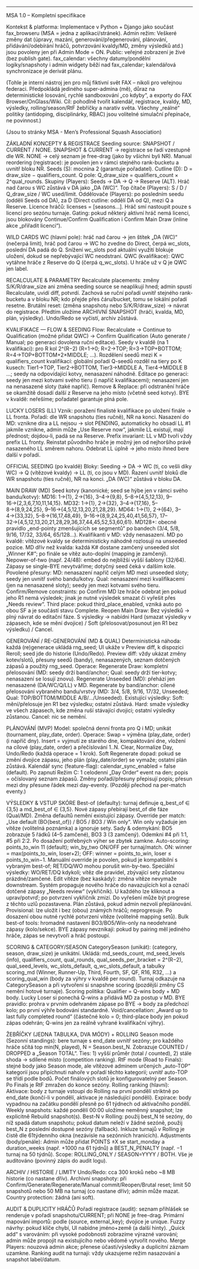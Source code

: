 ---
MSA 1.0 – Kompletní specifikace

Kontekst & platforma: Implementace v Python + Django jako součást fax_browseru (MSA = jedna z aplikací/stránek). 
 Admin režim: Veškeré změny dat (úpravy, mazání, generování/přegenerování, plánování, přidávání/odebírání hráčů, potvrzování kvaldy/MD, změny výsledků atd.) jsou povoleny jen při Admin Mode = ON. 
 Public: veřejné zobrazení je živé (bez publish gate). 
 fax_calendar: všechny datumy/pondělní logiky/snapshoty i admin widgety běží nad fax_calendar; kalendářová synchronizace je derivát plánu. 

 (Tohle je interní nástroj jen pro můj fiktivní svět FAX – nikoli pro veřejnou federaci. Předpokládá jediného super-admina (mě), důraz na deterministické losování, rychlé sandboxování „co kdyby“, a exporty do FAX Browser/OnGlass/Wiki. Cíl: pohodlně tvořit kalendář, registrace, kvaldy, MD, výsledky, rolling/season/RtF žebříčky a narativ světa. Všechny „reálné“ politiky (antidoping, disciplinárky, RBAC) jsou volitelné simulační přepínače, ne povinnost.)

 (Jsou to stránky MSA - Men’s Professional Squash Association) 

ZÁKLADNÍ KONCEPTY & REGISTRACE 
Seeding source: SNAPSHOT / CURRENT / NONE. 
SNAPSHOT & CURRENT → registrace se řadí vzestupně dle WR. 
NONE → celý seznam je free-drag (jako by všichni byli NR). 
Manual reordering (registrace): je povolen jen v rámci stejného rank-bucketu a uvnitř bloku NR. 
Seeds (S): mocnina 2 (garantuje pořadatel). 
Cutline (D): D = draw_size − qualifiers_count. 
Q pole: Q_draw_size = qualifiers_count × 2^qual_rounds. 
Skupiny (Players): Seeds → DA → Q → Reserve (ALT). Hráč nad čarou s WC zůstává v DA jako „DA (WC)“. 
Top čítače (Players): S / D / Q_draw_size / WC used/limit. 
Oddělovače (Players): 
po posledním seedu (oddělí Seeds od DA), 
za D (Direct cutline: oddělí DA od Q), 
mezi Q a Reserve. 
Licence hráčů: licenses = [seasons…]. Hráč smí nastoupit pouze s licencí pro sezónu turnaje. 
Gating: pokud některý aktivní hráč nemá licenci, jsou blokovány Continue/Confirm Qualification i Confirm Main Draw (inline akce „přiřadit licenci“). 

WILD CARDS 
WC (hlavní pole): 
   hráč nad čarou → jen štítek „DA (WC)“ (nečerpá limit), 
   hráč pod čarou → WC ho zvedne do Direct, čerpá wc_slots, poslední DA padá do Q. 
 Snížení wc_slots pod aktuální využití blokuje uložení, dokud se nepřebývající WC neodstraní. 
QWC (kvalifikace): QWC vytáhne hráče z Reserve do Q (čerpá q_wc_slots). U hráče už v Q je QWC jen label. 

RECALCULATE & PARAMETRY 
Recalculate placements: změny S/K/R/draw_size ani změna seeding source se neaplikují hned; admin spustí Recalculate, uvidí diff, potvrdí. 
Zachová se ruční pořadí uvnitř stejného rank-bucketu a v bloku NR; kdo přejde přes čáru/bucket, tomu se lokální pořadí resetne. 
Brutální reset: (změna snapshotu nebo S/K/R/draw_size) → návrat do registrace. Předtím uložíme ARCHIVNÍ SNAPSHOT (hráči, kvalda, MD, plán, výsledky). Undo/Redo se vyčistí, archiv zůstává. 

KVALIFIKACE — FLOW & SEEDING 
Flow: Recalculate → Continue to Qualification (možné přidat QWC) → Confirm Qualification (Auto generate / Manual; po generaci dovolena ruční editace). 
Seedy v kvaldě (na 1 kvalifikaci): pro R kol 2^(R−2) (R=1→0; R=2→TOP; R=3→TOP+BOTTOM; R=4→TOP+BOTTOM+2×MIDDLE; …). 
Rozdělení seedů mezi K = qualifiers_count kvalifikací: globální pořadí Q-seedů rozděl na tiery po K kusech: Tier1→TOP, Tier2→BOTTOM, Tier3→MIDDLE A, Tier4→MIDDLE B …; seedy na odpovídající kotvy, nenasazení náhodně. 
Editace po generaci: seedy jen mezi kotvami svého tieru (i napříč kvalifikacemi); nenasazení jen na nenasazené sloty (také napříč). 
Remove & Replace: při odstranění hráče se okamžitě dosadí další z Reserve na jeho místo (včetně seed kotvy). 
BYE v kvaldě: neřešíme; pořadatel garantuje plná pole. 

LUCKY LOSERS (LL) 
Vznik: poražení finalisté kvalifikace po uložení finále → LL fronta. 
Pořadí: dle WR snapshotu (ties ručně), NR na konci. 
Nasazení do MD: 
vznikne díra a LL nejsou → slot PENDING, automaticky ho obsadí LL #1 jakmile vznikne, 
admin může „Use Reserve now“, 
jakmile LL existují, mají přednost; dojdou-li, padá se na Reserve. 
Prefix invariant: LL v MD tvoří vždy prefix LL fronty. Reinstat původního hráče je možný jen od nejhoršího právě nasazeného LL směrem nahoru. Odebrat LL úplně → jeho místo ihned bere další v pořadí. 

OFFICIAL SEEDING (po kvaldě) 
Bloky: Seeding → DA → WC (ti, co vešli díky WC) → Q (vítězové kvaldy) → LL (ti, co jsou v MD). 
Řazení uvnitř bloků dle WR snapshotu (ties ručně), NR na konci. 
„DA (WC)“ zůstává v bloku DA. 

MAIN DRAW (MD) 
Seed kotvy (kanonické; seed se hýbe jen v rámci svého bandu/kotvy): 
MD16: 1→{1}, 2→{16}, 3–4→{9,8}, 5–8→{4,5,12,13}, 9–16→{2,3,6,7,10,11,14,15}. 
MD32: 1→{1}, 2→{32}, 3–4→{17,16}, 5–8→{8,9,24,25}, 9–16→{4,5,12,13,20,21,28,29}. 
MD64: 1→{1}, 2→{64}, 3–4→{33,32}, 5–8→{16,17,48,49}, 9–16→{8,9,24,25,40,41,56,57}, 17–32→{4,5,12,13,20,21,28,29,36,37,44,45,52,53,60,61}. 
MD128+: obecné pravidlo „end-pointy zmenšujících se segmentů“ po bandech (3/4, 5/8, 9/16, 17/32, 33/64, 65/128…). 
Kvalifikanti v MD: vždy nenasazení. 
MD po kvaldě: vítězové kvaldy se deterministicky náhodně rozlosují na unseeded pozice. 
MD dřív než kvalda: každá K# dostane zamčený unseeded slot „Winner K#“; po finále se vítěz auto-doplní (mapping je zamčený). 
Nepower-of-two (např. 24/48): embed do nejbližší vyšší šablony (32/64). Zápasy se single-BYE nevytváříme; dotyčný seed čeká v dalším kole. 
Povolené přesuny: 
MD: nenasazení napříč celým MD mezi unseeded sloty; seedy jen uvnitř svého bandu/kotvy. 
Qual: nenasazení mezi kvalifikacemi (jen na nenasazené sloty); seedy jen mezi kotvami svého tieru. 
Confirm/Remove constraints: po Confirm MD lze hráče odebrat jen pokud jeho R1 nemá výsledek; jinak je nutné výsledek smazat či vyřešit přes „Needs review“. 
Third place: pokud third_place_enabled, vzniká auto po obou SF a je součástí stavu Complete. 
Reopen Main Draw: 
Bez výsledků → plný návrat do editační fáze. 
S výsledky → nabídni Hard (smazat výsledky v zápasech, kde se mění dvojice) / Soft (přelosovat/posunout jen R1 bez výsledku) / Cancel. 

GENEROVÁNÍ / RE-GENEROVÁNÍ (MD & QUAL) 
Deterministická náhoda: každá (re)generace ukládá rng_seed; UI ukáže v Preview diff, k dispozici Reroll; seed jde do historie (Undo/Redo). 
Preview diff: vždy ukázat změny kotev/slotů, přesuny seedů (bandy), nenasazených, seznam dotčených zápasů a použitý rng_seed. 
Operace: 
Regenerate Draw: kompletní přelosování (MD: seedy drží band/anchor; Qual: seedy drží tier-kotvy; nenasazení se losují znovu). 
Regenerate Unseeded (MD): přehází jen nenasazené (DA/WC/Q/LL) v MD. 
Regenerate by band/anchor: cílené přelosování vybraného bandu/vrstvy (MD: 3/4, 5/8, 9/16, 17/32, Unseeded; Qual: TOP/BOTTOM/MIDDLE A/B/…/Unseeded). 
Existující výsledky: 
Soft: mění/přelosuje jen R1 bez výsledku; ostatní zůstává. 
Hard: smaže výsledky ve všech zápasech, kde změna ruší stávající dvojici; ostatní výsledky zůstanou. 
Cancel: nic se nemění. 

PLÁNOVÁNÍ (MVP) 
Model: společná denní fronta pro Q i MD; unikát (tournament, play_date, order). 
Operace: 
Swap = výměna (play_date, order) (i napříč dny). 
Insert = vyjmutí ze starého dne, kompaktování dne, vložení na cílové (play_date, order) a přečíslování 1..N. 
Clear, Normalize Day, Undo/Redo (každá operace = 1 krok). 
Soft Regenerate dopad: pokud se změní dvojice zápasu, jeho plán (play_date/order) se vymaže; ostatní plán zůstává. 
Kalendář sync (feature-flag): calendar_sync_enabled = false (default). Po zapnutí Režim C: 1 celodenní „Day Order“ event na den; popis = očíslovaný seznam zápasů. Změny pořadí/přesuny přepisují popis; přesun mezi dny přesune řádek mezi day-eventy. (Později přechod na per-match eventy.) 

VÝSLEDKY & VSTUP SKÓRE 
Best-of (defaulty): turnaj definuje q_best_of ∈ {3,5} a md_best_of ∈ {3,5}. Nové zápasy přebírají best_of dle fáze (Qual/MD). Změna defaultů nemění existující zápasy. 
Override per match: „Use default (BO{best_of}) / BO5 / BO3 / Win only“. Win only vyžaduje jen vítěze (volitelná poznámka) a ignoruje sety. 
Sady & odemykání: BO5 zobrazuje 5 řádků (4–5 zamčené), BO3 3 (3 zamčený). Odemkni #4 při 1:1, #5 při 2:2. Po dosažení potřebných výher se zbytek zamkne. 
Auto-scoring: points_to_win 11 (default); win_by_two ON/OFF per turnaj/match. 
ON: winner = max(points_to_win, loser+2); OFF: winner = points_to_win, loser ≤ points_to_win−1. 
Manuální override je povolen, pokud je kompatibilní s vybraným best-of; RET/DQ/WO mohou porušit win-by-two. 
Speciální výsledky: WO/RET/DQ kdykoli; vítěz dle pravidel, zbývající sety zůstanou prázdné/zamčené. 
Edit vítěze (bez kaskády): změna vítěze nevymaže downstream. Systém propaguje nového hráče do navazujících kol a označí dotčené zápasy „Needs review“ (vykřičník). U každého lze kliknout a uprav/potvrď; po potvrzení vykřičník zmizí. Do vyřešení může být progrese z těchto uzlů pozastavena. Plán zůstává, pokud admin nezvolí přeplánování. 
Provisional: lze uložit i bez (obou) známých hráčů; neprogresuje. Po dosazení obou nutné rychlé potvrzení vítěze (volitelně mapping setů). 
Bulk best-of tools: hromadné nastavení BO3/BO5/Win-only na neodehrané zápasy (kolo/sekce). 
BYE zápasy nevznikají: pokud by pairing měl jediného hráče, zápas se nevytvoří a hráč postoupí. 

SCORING & CATEGORY/SEASON 
CategorySeason (unikát): (category, season, draw_size) je unikátní. 
Ukládá: md_seeds_count, md_seed_levels (info), qualifiers_count, qual_rounds, qual_seeds_per_bracket = 2^(R−2), qual_seed_levels, wc_slots_default, q_wc_slots_default, a tabulky scoring_md (Winner, Runner-Up, Third, Fourth, SF, QF, R16, R32, …) a scoring_qual_win (body za výhry v kvaldě per round). 
Turnaj odkazuje na CategorySeason a při vytvoření si snapshne scoring (pozdější změny CS nemění hotové turnaje). 
Scoring politika: 
Qualifier = Q-wins body + MD body. 
Lucky Loser si ponechá Q-wins a přidává MD za postup v MD. 
BYE pravidlo: prohra v prvním odehraném zápase po BYE → body za předchozí kolo; po první výhře bodování standardně. 
Void/cancellation: „Award up to last fully completed round“ (částečné kolo = 0; third-place body jen pokud zápas odehrán; Q-wins jen za reálně vyhrané kvalifikační výhry). 

ŽEBŘÍČKY (JEDNA TABULKA, DVA MÓDY) + ROLLING 
Season mode (Sezonní standings): bere turnaje s end_date uvnitř sezóny; pro každého hráče sčítá top min(N, played), N = Season.best_N. Zobrazuje COUNTED / DROPPED a „Season TOTAL“. 
Ties: 1) vyšší průměr (total / counted), 2) stále shoda → sdílené místo (competition ranking). 
RtF mode (Road to Finals): stejné body jako Season mode, ale vítězové adminem určených „auto-TOP“ kategorií jsou připíchnuti nahoře v pořadí těchto kategorií; uvnitř auto-TOP se třídí podle bodů. Počet finálových slotů je konfigurovatelný per Season. Po Finals je RtF zmražen do konce sezóny. 
Rolling ranking (hlavní): 
Aktivace: body z turnaje vstoupí do Rolling na první pondělí striktně po end_date (končí-li v pondělí, aktivace je následující pondělí). 
Expirace: body vypadnou na začátku pondělí přesně po 61 týdnech od aktivačního pondělí. 
Weekly snapshots: každé pondělí 00:00 uložíme neměnný snapshot; lze explicitně Rebuild snapshot(s). 
Best-N v Rolling: použij best_N té sezóny, do níž spadá datum snapshotu; pokud datum neleží v žádné sezóně, použij best_N z poslední dostupné sezóny (fallback). Inkluze turnajů v Rolling je čistě dle 61týdenního okna (nezávisle na sezónních hranicích). 
Adjustments (body/penále): 
Admin může přidat POINTS ±X se start_monday a duration_weeks (např. +1000 na 61 týdnů) a BEST_N_PENALTY (např. −1 turnaj na 50 týdnů). 
Scope: ROLLING_ONLY / SEASON=YYYY / BOTH. 
Vše je auditováno (povinný zápis do audit logu). 

ARCHIV / HISTORIE / LIMITY 
Undo/Redo: cca 300 kroků nebo ~8 MB historie (co nastane dřív). 
Archivní snapshoty: při Confirm/Generate/Regenerate/Manual commit/Reopen/Brutal reset; limit 50 snapshotů nebo 50 MB na turnaj (co nastane dřív); admin může mazat. 
Country protection: žádná (ani soft). 

AUDIT & DUPLICITY HRÁČŮ 
Pořadí registrace (audit): seznam přihlášek se renderuje v pořadí snapshotu/CURRENT; při NONE je free-drag. 
Primární mapování importů: podle (source, external_key); dvojice je unique. 
Fuzzy návrhy: pokud klíče chybí, UI nabídne jméno+země (a další hinty). 
„Quick add“ s varováním: při vysoké podobnosti zobrazíme výrazné varování; admin může propojit na existujícího nebo vědomě vytvořit nového. 
Merge Players: nouzová admin akce; přenese účasti/výsledky a duplicitní záznam uzamkne. 
Ranking audit na turnaji: vždy ukazujeme režim nasazování a snapshot label/datum. 
